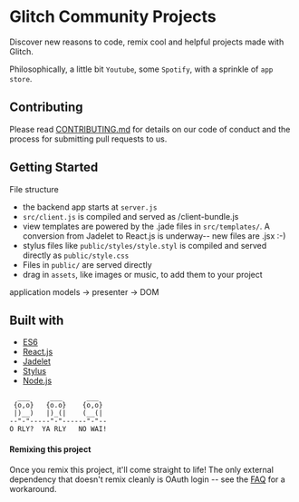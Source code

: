 # Glitch Community Projects

Discover new reasons to code, remix cool and helpful projects made with Glitch.

Philosophically, a little bit `Youtube`, some `Spotify`, with a sprinkle of `app store`.

Contributing
------------

Please read [CONTRIBUTING.md](https://glitch.com/edit/#!/community?path=CONTRIBUTING.md) for details on our code of conduct and the process for submitting pull requests to us.

Getting Started
-----------------

File structure


- the backend app starts at `server.js`
- `src/client.js` is compiled and served as /client-bundle.js
- view templates are powered by the .jade files in `src/templates/`. A conversion from Jadelet to React.js is underway-- new files are .jsx :-)
- stylus files like `public/styles/style.styl` is compiled and served directly as `public/style.css`
- Files in `public/` are served directly
- drag in `assets`, like images or music, to add them to your project

application models -> presenter -> DOM

Built with
----------

- [ES6](http://es6-features.org/)
- [React.js](https://reactjs.org/)
- [Jadelet](https://jadelet.com/)
- [Stylus](http://stylus-lang.com/)
- [Node.js](https://nodejs.org/dist/latest-v8.x/docs/api/)



```
  ___     ___      ___
 {o,o}   {o.o}    {o,o}
 |)__)   |)_(|    (__(|
--"-"-----"-"------"-"--
O RLY?  YA RLY   NO WAI!
```

#### Remixing this project

Once you remix this project, it'll come straight to life! The only external dependency that doesn't remix cleanly is OAuth login -- see the [FAQ](https://glitch.com/edit/#!/community?path=FAQ.md) for a workaround.
  

